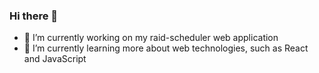 ### Hi there 👋

- 🔭 I’m currently working on my raid-scheduler web application
- 🌱 I’m currently learning more about web technologies, such as React and JavaScript
